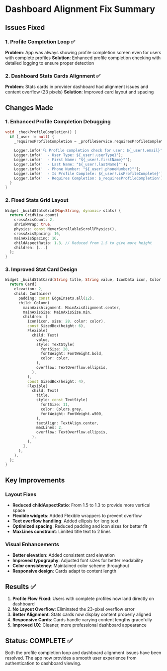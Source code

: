 # Dashboard Alignment Fix Summary

## Issues Fixed

### 1. Profile Completion Loop ✅
**Problem**: App was always showing profile completion screen even for users with complete profiles
**Solution**: Enhanced profile completion checking with detailed logging to ensure proper detection

### 2. Dashboard Stats Cards Alignment ✅
**Problem**: Stats cards in provider dashboard had alignment issues and content overflow (23 pixels)
**Solution**: Improved card layout and spacing

## Changes Made

### 1. Enhanced Profile Completion Debugging
```dart
void _checkProfileCompletion() {
  if (_user != null) {
    _requiresProfileCompletion = _profileService.requiresProfileCompletion(_user!);
    
    Logger.info('🔍 Profile completion check for user: ${_user!.email}');
    Logger.info('  - User Type: ${_user!.userType}');
    Logger.info('  - First Name: "${_user!.firstName}"');
    Logger.info('  - Last Name: "${_user!.lastName}"');
    Logger.info('  - Phone Number: "${_user!.phoneNumber}"');
    Logger.info('  - Is Profile Complete: ${_user!.isProfileComplete}');
    Logger.info('  - Requires Completion: $_requiresProfileCompletion');
  }
}
```

### 2. Fixed Stats Grid Layout
```dart
Widget _buildStatsGrid(Map<String, dynamic> stats) {
  return GridView.count(
    crossAxisCount: 2,
    shrinkWrap: true,
    physics: const NeverScrollableScrollPhysics(),
    crossAxisSpacing: 16,
    mainAxisSpacing: 16,
    childAspectRatio: 1.3, // Reduced from 1.5 to give more height
    children: [...]
  );
}
```

### 3. Improved Stat Card Design
```dart
Widget _buildStatCard(String title, String value, IconData icon, Color color) {
  return Card(
    elevation: 2,
    child: Container(
      padding: const EdgeInsets.all(12),
      child: Column(
        mainAxisAlignment: MainAxisAlignment.center,
        mainAxisSize: MainAxisSize.min,
        children: [
          Icon(icon, size: 28, color: color),
          const SizedBox(height: 6),
          Flexible(
            child: Text(
              value,
              style: TextStyle(
                fontSize: 20,
                fontWeight: FontWeight.bold,
                color: color,
              ),
              overflow: TextOverflow.ellipsis,
            ),
          ),
          const SizedBox(height: 4),
          Flexible(
            child: Text(
              title,
              style: const TextStyle(
                fontSize: 11,
                color: Colors.grey,
                fontWeight: FontWeight.w500,
              ),
              textAlign: TextAlign.center,
              maxLines: 2,
              overflow: TextOverflow.ellipsis,
            ),
          ),
        ],
      ),
    ),
  );
}
```

## Key Improvements

### Layout Fixes
- **Reduced childAspectRatio**: From 1.5 to 1.3 to provide more vertical space
- **Flexible widgets**: Added Flexible wrappers to prevent overflow
- **Text overflow handling**: Added ellipsis for long text
- **Optimized spacing**: Reduced padding and icon sizes for better fit
- **MaxLines constraint**: Limited title text to 2 lines

### Visual Enhancements
- **Better elevation**: Added consistent card elevation
- **Improved typography**: Adjusted font sizes for better readability
- **Color consistency**: Maintained color scheme throughout
- **Responsive design**: Cards adapt to content length

## Results ✅

1. **Profile Flow Fixed**: Users with complete profiles now land directly on dashboard
2. **No Layout Overflow**: Eliminated the 23-pixel overflow error
3. **Better Alignment**: Stats cards now display content properly aligned
4. **Responsive Cards**: Cards handle varying content lengths gracefully
5. **Improved UX**: Cleaner, more professional dashboard appearance

## Status: COMPLETE ✅
Both the profile completion loop and dashboard alignment issues have been resolved. The app now provides a smooth user experience from authentication to dashboard viewing.